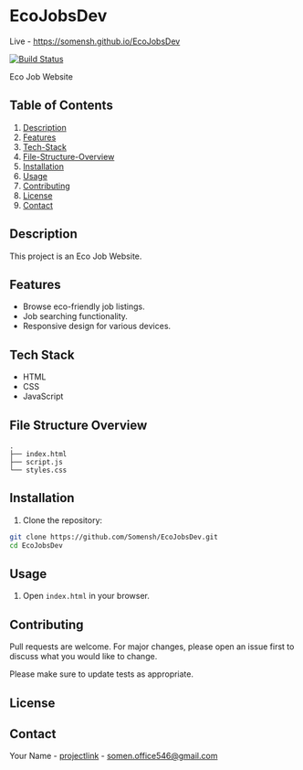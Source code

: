 # EcoJobsDev

Live - https://somensh.github.io/EcoJobsDev

[![Build Status](https://img.shields.io/github/actions/workflow/status/Somensh/EcoJobsDev/main.yml?branch=main)]()

Eco Job Website

## Table of Contents

1.  [Description](#description)
2.  [Features](#features)
3.  [Tech-Stack](#tech-stack)
4.  [File-Structure-Overview](#file-structure-overview)
5.  [Installation](#installation)
6.  [Usage](#usage)
7.  [Contributing](#contributing)
8.  [License](#license)
9.  [Contact](#contact)

## Description

This project is an Eco Job Website.

## Features

*   Browse eco-friendly job listings.
*   Job searching functionality.
*   Responsive design for various devices.

## Tech Stack

*   HTML
*   CSS
*   JavaScript

## File Structure Overview

```text
.
├── index.html
├── script.js
└── styles.css
```

## Installation

1.  Clone the repository:
   ```sh
   git clone https://github.com/Somensh/EcoJobsDev.git
   cd EcoJobsDev
   ```

## Usage

1.  Open `index.html` in your browser.

<!-- TODO: Add specific usage instructions or examples -->

## Contributing

Pull requests are welcome. For major changes, please open an issue first to discuss what you would like to change.

Please make sure to update tests as appropriate.

## License

<!-- TODO: Add License Information -->

## Contact

Your Name - [projectlink](https://github.com/Somensh/EcoJobsDev) - somen.office546@gmail.com
